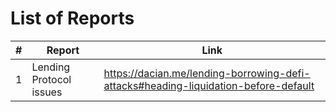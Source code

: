 # List of Reports

| #   | Report                  | Link                                                                                |
| --- | ----------------------- | ----------------------------------------------------------------------------------- |
| 1   | Lending Protocol issues | https://dacian.me/lending-borrowing-defi-attacks#heading-liquidation-before-default |
